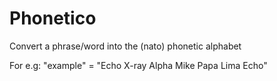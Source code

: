 # Phonetico
Convert a phrase/word into the (nato) phonetic alphabet

For e.g: "example" = "Echo X-ray Alpha Mike Papa Lima Echo"
